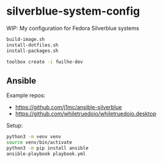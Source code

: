 # silverblue-system-config
WIP: My configuration for Fedora Silverblue systems

```sh
build-image.sh
install-dotfiles.sh
install-packages.sh
```

```sh
toolbox create -i fwilhe-dev
```

## Ansible

Example repos:

- https://github.com/j1mc/ansible-silverblue
- https://github.com/whiletruedoio/whiletruedoio.desktop

Setup:

```sh
python3 -m venv venv
source venv/bin/activate
python3 -m pip install ansible
ansible-playbook playbook.yml
```